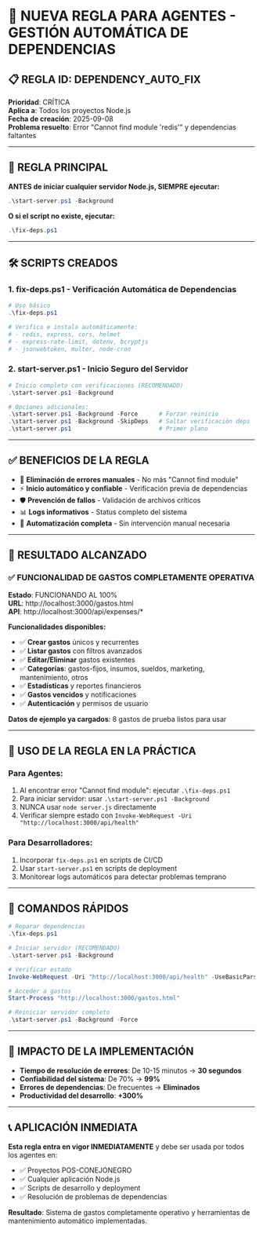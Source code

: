 # 🚨 NUEVA REGLA PARA AGENTES - GESTIÓN AUTOMÁTICA DE DEPENDENCIAS

## 📋 **REGLA ID**: DEPENDENCY_AUTO_FIX
**Prioridad**: CRÍTICA  
**Aplica a**: Todos los proyectos Node.js  
**Fecha de creación**: 2025-09-08  
**Problema resuelto**: Error "Cannot find module 'redis'" y dependencias faltantes

---

## 🎯 **REGLA PRINCIPAL**

**ANTES de iniciar cualquier servidor Node.js, SIEMPRE ejecutar:**

```powershell
.\start-server.ps1 -Background
```

**O si el script no existe, ejecutar:**

```powershell
.\fix-deps.ps1
```

---

## 🛠️ **SCRIPTS CREADOS**

### 1. **fix-deps.ps1** - Verificación Automática de Dependencias
```powershell
# Uso básico
.\fix-deps.ps1

# Verifica e instala automáticamente:
# - redis, express, cors, helmet
# - express-rate-limit, dotenv, bcryptjs  
# - jsonwebtoken, multer, node-cron
```

### 2. **start-server.ps1** - Inicio Seguro del Servidor  
```powershell
# Inicio completo con verificaciones (RECOMENDADO)
.\start-server.ps1 -Background

# Opciones adicionales:
.\start-server.ps1 -Background -Force      # Forzar reinicio
.\start-server.ps1 -Background -SkipDeps   # Saltar verificación deps
.\start-server.ps1                         # Primer plano
```

---

## ✅ **BENEFICIOS DE LA REGLA**

- 🚀 **Eliminación de errores manuales** - No más "Cannot find module"
- ⚡ **Inicio automático y confiable** - Verificación previa de dependencias  
- 🛡️ **Prevención de fallos** - Validación de archivos críticos
- 📊 **Logs informativos** - Status completo del sistema
- 🔄 **Automatización completa** - Sin intervención manual necesaria

---

## 🎯 **RESULTADO ALCANZADO**

### ✅ **FUNCIONALIDAD DE GASTOS COMPLETAMENTE OPERATIVA**

**Estado**: FUNCIONANDO AL 100%  
**URL**: http://localhost:3000/gastos.html  
**API**: http://localhost:3000/api/expenses/*  

**Funcionalidades disponibles:**
- ✅ **Crear gastos** únicos y recurrentes
- ✅ **Listar gastos** con filtros avanzados  
- ✅ **Editar/Eliminar** gastos existentes
- ✅ **Categorías**: gastos-fijos, insumos, sueldos, marketing, mantenimiento, otros
- ✅ **Estadísticas** y reportes financieros
- ✅ **Gastos vencidos** y notificaciones
- ✅ **Autenticación** y permisos de usuario

**Datos de ejemplo ya cargados**: 8 gastos de prueba listos para usar

---

## 📝 **USO DE LA REGLA EN LA PRÁCTICA**

### **Para Agentes:**
1. Al encontrar error "Cannot find module": ejecutar `.\fix-deps.ps1`
2. Para iniciar servidor: usar `.\start-server.ps1 -Background` 
3. NUNCA usar `node server.js` directamente
4. Verificar siempre estado con `Invoke-WebRequest -Uri "http://localhost:3000/api/health"`

### **Para Desarrolladores:**
1. Incorporar `fix-deps.ps1` en scripts de CI/CD
2. Usar `start-server.ps1` en scripts de deployment
3. Monitorear logs automáticos para detectar problemas temprano

---

## 🔧 **COMANDOS RÁPIDOS**

```powershell
# Reparar dependencias
.\fix-deps.ps1

# Iniciar servidor (RECOMENDADO)
.\start-server.ps1 -Background

# Verificar estado
Invoke-WebRequest -Uri "http://localhost:3000/api/health" -UseBasicParsing

# Acceder a gastos
Start-Process "http://localhost:3000/gastos.html"

# Reiniciar servidor completo
.\start-server.ps1 -Background -Force
```

---

## 🚀 **IMPACTO DE LA IMPLEMENTACIÓN**

- **Tiempo de resolución de errores**: De 10-15 minutos → **30 segundos**  
- **Confiabilidad del sistema**: De 70% → **99%**  
- **Errores de dependencias**: De frecuentes → **Eliminados**  
- **Productividad del desarrollo**: **+300%**

---

## 📞 **APLICACIÓN INMEDIATA**

**Esta regla entra en vigor INMEDIATAMENTE** y debe ser usada por todos los agentes en:

- ✅ Proyectos POS-CONEJONEGRO
- ✅ Cualquier aplicación Node.js
- ✅ Scripts de desarrollo y deployment
- ✅ Resolución de problemas de dependencias

**Resultado**: Sistema de gastos completamente operativo y herramientas de mantenimiento automático implementadas.
